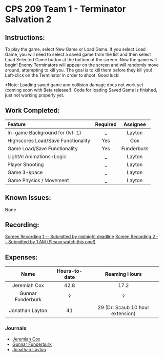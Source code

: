 # CPS 209 Team 1 - Terminator Salvation 2  

## Instructions: 
To play the game, select New Game or Load Game. If you select Load Game, you will need to select a saved game from the list and then select Load Selected Game button at the bottom of the screen. Now the game will begin! Enemy Terminators will appear on the screen and will randomly move around, attempting to kill you. The goal is to kill them before they kill you! Left-click on the Terminator in order to shoot. Good luck!  

*Note: Loading saved game and collision damage does not work yet (coming soon with Beta release!). Code for loading Saved Game is finished, just not working properly yet.

## Work Completed: 

|   Feature  | Required |  Assignee |
|:--------|:------------:|:------------:|
| In-game Background for (lvl-1) | _ | Layton |  
| Highscores Load/Save Functionality | Yes | Cox |  
| Game Load/Save Functionality | Yes | Funderburk | 
| LightAI Animations+Logic | _ | Layton |
| Player Shooting | _ | Layton |
| Game 3-space  | _ | Layton |
| Game Physics / Movement | _ | Layton |


## Known Issues: 
None 

## Recording: 
[Screen Recording 1 -- Submitted by midnight deadline](https://www.youtube.com/watch?v=U_WG0o-7tb4&feature=youtu.be)
[Screen Recording 2  -- Submitted by 1 AM (Please watch this one!)](https://youtu.be/4OJjVRsCHcA)


## Expenses: 

|    Name      | Hours-to-date | Reaming Hours |
|:------------:|:-------------:|:-------------:|
|Jeremiah Cox  |  42.8         |   17.2        |
|Gunnar Funderburk | ?  |  ?  |
|Jonathan Layton  |  41   |  29 (Dr. Scaub 10 hour extension) |

### Journals
- [Jeremiah Cox](https://github.com/gfunderburk/cps209/wiki/Journal_Cox)
- [Gunnar Funderburk](https://github.com/gfunderburk/cps209/wiki/Journal_Funderburk)
- [Jonathan Layton](https://github.com/gfunderburk/cps209/wiki/Journal_Layton)

